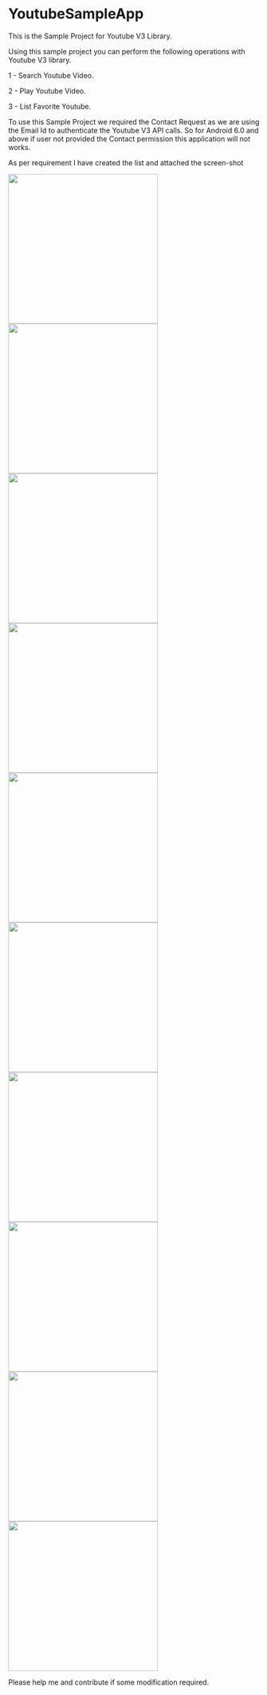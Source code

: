# YoutubeSampleApp     
	
This is the Sample Project for Youtube V3 Library. 

Using this sample project you can perform the following operations with Youtube V3 library.

1 - Search Youtube Video.

2 - Play Youtube Video.

3 - List Favorite Youtube.

To use this Sample Project we required the Contact Request as we are using the Email Id to authenticate the Youtube V3 API calls. So for Android 6.0 and above if user not provided the Contact permission this application will not works.


As per requirement I have created the list and attached the screen-shot 

<img src="https://github.com/kk-amit/YoutubeSampleApp/blob/master/IMG_1.png" width="300">
<img src="https://github.com/kk-amit/YoutubeSampleApp/blob/master/IMG_2.png" width="300">
<img src="https://github.com/kk-amit/YoutubeSampleApp/blob/master/IMG_3.png" width="300">
<img src="https://github.com/kk-amit/YoutubeSampleApp/blob/master/IMG_4.png" width="300">
<img src="https://github.com/kk-amit/YoutubeSampleApp/blob/master/IMG_5.png" width="300">
<img src="https://github.com/kk-amit/YoutubeSampleApp/blob/master/IMG_6.png" width="300">
<img src="https://github.com/kk-amit/YoutubeSampleApp/blob/master/IMG_7.png" width="300">
<img src="https://github.com/kk-amit/YoutubeSampleApp/blob/master/IMG_8.png" width="300">
<img src="https://github.com/kk-amit/YoutubeSampleApp/blob/master/IMG_9.png" width="300">
<img src="https://github.com/kk-amit/YoutubeSampleApp/blob/master/IMG_10.png" width="300">


Please help me and contribute if some modification required.
